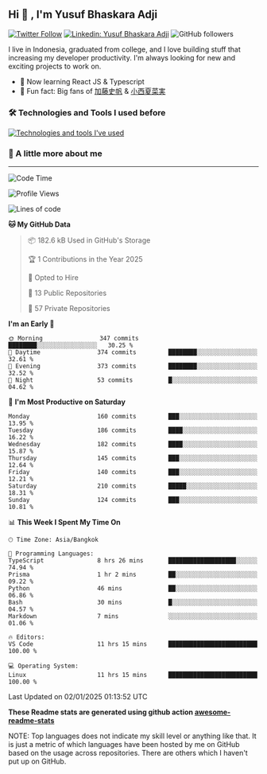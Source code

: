 ## Hi 👋 , I'm Yusuf Bhaskara Adji

[![Twitter Follow](https://img.shields.io/twitter/follow/frelein_asli?label=Follow)](https://twitter.com/intent/follow?screen_name=frelein_asli)
[![Linkedin: Yusuf Bhaskara Adji](https://img.shields.io/badge/-yusufadji-blue?style=flat-square&logo=Linkedin&logoColor=white&link=https://www.linkedin.com/in/yusuf-bhaskara-adji/)](https://www.linkedin.com/in/yusuf-bhaskara-adji/)
![GitHub followers](https://img.shields.io/github/followers/yusufadji?label=Follow&style=social)

I live in Indonesia, graduated from college, and I love building stuff that increasing my developer productivity. I'm always looking for new and exciting projects to work on.

- 🌱 Now learning React JS & Typescript
- 🐻 Fun fact: Big fans of [加藤史帆](https://www.instagram.com/katoshi.official/) & [小西夏菜実](https://www.instagram.com/konishi773_official/)

### 🛠️ Technologies and Tools I used before

[![Technologies and tools I've used](https://skillicons.dev/icons?i=html,css,js,ts,php,python,kotlin,tailwind,bootstrap,next,express,sequelize,mysql,prisma,firebase,vercel,vscode,androidstudio,bash,git,postman,figma,docker,linux&perline=12)](#)

### 🐣 A little more about me

---

<!--START_SECTION:waka-->
![Code Time](http://img.shields.io/badge/Code%20Time-1%2C228%20hrs%2011%20mins-blue)

![Profile Views](http://img.shields.io/badge/Profile%20Views-0-blue)

![Lines of code](https://img.shields.io/badge/From%20Hello%20World%20I%27ve%20Written-763.1%20thousand%20lines%20of%20code-blue)

**🐱 My GitHub Data** 

> 📦 182.6 kB Used in GitHub's Storage 
 > 
> 🏆 1 Contributions in the Year 2025
 > 
> 💼 Opted to Hire
 > 
> 📜 13 Public Repositories 
 > 
> 🔑 57 Private Repositories 
 > 
**I'm an Early 🐤** 

```text
🌞 Morning                347 commits         ████████░░░░░░░░░░░░░░░░░   30.25 % 
🌆 Daytime                374 commits         ████████░░░░░░░░░░░░░░░░░   32.61 % 
🌃 Evening                373 commits         ████████░░░░░░░░░░░░░░░░░   32.52 % 
🌙 Night                  53 commits          █░░░░░░░░░░░░░░░░░░░░░░░░   04.62 % 
```
📅 **I'm Most Productive on Saturday** 

```text
Monday                   160 commits         ███░░░░░░░░░░░░░░░░░░░░░░   13.95 % 
Tuesday                  186 commits         ████░░░░░░░░░░░░░░░░░░░░░   16.22 % 
Wednesday                182 commits         ████░░░░░░░░░░░░░░░░░░░░░   15.87 % 
Thursday                 145 commits         ███░░░░░░░░░░░░░░░░░░░░░░   12.64 % 
Friday                   140 commits         ███░░░░░░░░░░░░░░░░░░░░░░   12.21 % 
Saturday                 210 commits         █████░░░░░░░░░░░░░░░░░░░░   18.31 % 
Sunday                   124 commits         ███░░░░░░░░░░░░░░░░░░░░░░   10.81 % 
```


📊 **This Week I Spent My Time On** 

```text
🕑︎ Time Zone: Asia/Bangkok

💬 Programming Languages: 
TypeScript               8 hrs 26 mins       ███████████████████░░░░░░   74.94 % 
Prisma                   1 hr 2 mins         ██░░░░░░░░░░░░░░░░░░░░░░░   09.22 % 
Python                   46 mins             ██░░░░░░░░░░░░░░░░░░░░░░░   06.86 % 
Bash                     30 mins             █░░░░░░░░░░░░░░░░░░░░░░░░   04.57 % 
Markdown                 7 mins              ░░░░░░░░░░░░░░░░░░░░░░░░░   01.06 % 

🔥 Editors: 
VS Code                  11 hrs 15 mins      █████████████████████████   100.00 % 

💻 Operating System: 
Linux                    11 hrs 15 mins      █████████████████████████   100.00 % 
```


 Last Updated on 02/01/2025 01:13:52 UTC
<!--END_SECTION:waka-->

**These Readme stats are generated using github action [awesome-readme-stats](https://github.com/anmol098/waka-readme-stats)**

NOTE: Top languages does not indicate my skill level or anything like that. It is just a metric of which languages have been hosted by me on GitHub based on the usage across repositories. There are others which I haven't put up on GitHub.
